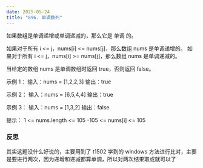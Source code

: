 ```yaml
---
date: 2025-05-24
title: "896. 单调数列"
---
```



如果数组是单调递增或单调递减的，那么它是 单调 的。

如果对于所有 i <= j，nums[i] <= nums[j]，那么数组 nums 是单调递增的。 如果对于所有 i <= j，nums[i] >= nums[j]，那么数组 nums 是单调递减的。

当给定的数组 nums 是单调数组时返回 true，否则返回 false。

示例 1：
输入：nums = [1,2,2,3]
输出：true

示例 2：
输入：nums = [6,5,4,4]
输出：true

示例 3：
输入：nums = [1,3,2]
输出：false

提示：
1 <= nums.length <= 105
-105 <= nums[i] <= 105

### 反思

其实这题没什么好说的，主要用到了 t1502 学到的 windows 方法进行比对，主要是要进行两次，因为递增和递减都算单调，所以对两次结果取或就可以了
